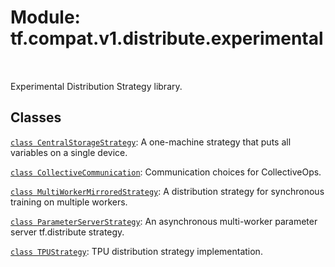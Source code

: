 <div itemscope itemtype="http://developers.google.com/ReferenceObject">
<meta itemprop="name" content="tf.compat.v1.distribute.experimental" />
<meta itemprop="path" content="Stable" />
</div>

# Module: tf.compat.v1.distribute.experimental


<table class="tfo-notebook-buttons tfo-api" align="left">
</table>



Experimental Distribution Strategy library.



## Classes

[`class CentralStorageStrategy`](../../../../tf/compat/v1/distribute/experimental/CentralStorageStrategy.md): A one-machine strategy that puts all variables on a single device.

[`class CollectiveCommunication`](../../../../tf/distribute/experimental/CollectiveCommunication.md): Communication choices for CollectiveOps.

[`class MultiWorkerMirroredStrategy`](../../../../tf/compat/v1/distribute/experimental/MultiWorkerMirroredStrategy.md): A distribution strategy for synchronous training on multiple workers.

[`class ParameterServerStrategy`](../../../../tf/compat/v1/distribute/experimental/ParameterServerStrategy.md): An asynchronous multi-worker parameter server tf.distribute strategy.

[`class TPUStrategy`](../../../../tf/compat/v1/distribute/experimental/TPUStrategy.md): TPU distribution strategy implementation.



